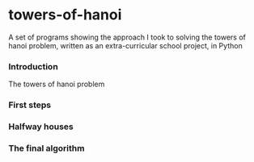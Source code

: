 # towers-of-hanoi
A set of programs showing the approach I took to solving the towers of hanoi problem, written as an extra-curricular school project, in Python

### Introduction
The towers of hanoi problem

### First steps

### Halfway houses

### The final algorithm
